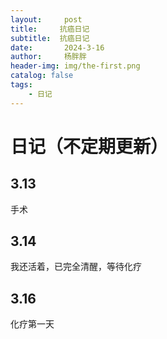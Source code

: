 ```yaml
---
layout:     post
title:     抗癌日记
subtitle:  抗癌日记
date:       2024-3-16
author:     杨胖胖
header-img: img/the-first.png
catalog: false
tags:
    - 日记
---
```

# 日记（不定期更新）
## 3.13
手术
## 3.14
我还活着，已完全清醒，等待化疗
## 3.16
化疗第一天
